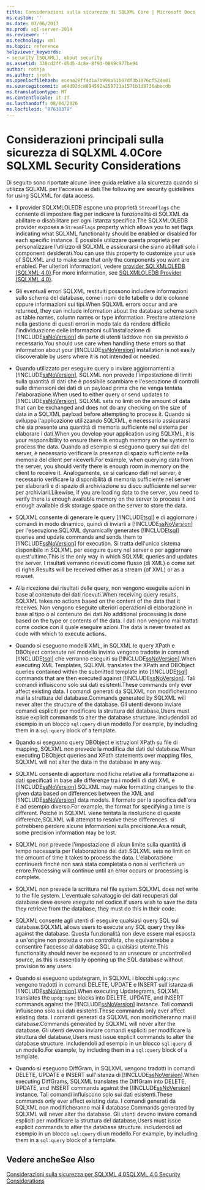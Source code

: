```yaml
---
title: Considerazioni sulla sicurezza di SQLXML Core | Microsoft Docs
ms.custom: ''
ms.date: 03/06/2017
ms.prod: sql-server-2014
ms.reviewer: ''
ms.technology: xml
ms.topic: reference
helpviewer_keywords:
- security [SQLXML], about security
ms.assetid: 330cd2ff-d5d5-4c8e-8f93-0869c977be94
author: rothja
ms.author: jroth
ms.openlocfilehash: eceaa28ff4d1a7b998a51b07df3b1076cf524e81
ms.sourcegitcommit: ad4d92dce894592a259721a1571b1d8736abacdb
ms.translationtype: MT
ms.contentlocale: it-IT
ms.lasthandoff: 08/04/2020
ms.locfileid: "87638379"
---
```

# <a name="core-sqlxml-security-considerations"></a><span data-ttu-id="d4d97-102">Considerazioni principali sulla sicurezza di SQLXML 4.0</span><span class="sxs-lookup"><span data-stu-id="d4d97-102">Core SQLXML Security Considerations</span></span>
  <span data-ttu-id="d4d97-103">Di seguito sono riportate alcune linee guida relative alla sicurezza quando si utilizza SQLXML per l'accesso ai dati.</span><span class="sxs-lookup"><span data-stu-id="d4d97-103">The following are security guidelines for using SQLXML for data access.</span></span>  
  
-   <span data-ttu-id="d4d97-104">Il provider SQLXMLOLEDB espone una proprietà `StreamFlags` che consente di impostare flag per indicare la funzionalità di SQLXML da abilitare o disabilitare per ogni istanza specifica.</span><span class="sxs-lookup"><span data-stu-id="d4d97-104">The SQLXMLOLEDB provider exposes a `StreamFlags` property which allows you to set flags indicating what SQLXML functionality should be enabled or disabled for each specific instance.</span></span> <span data-ttu-id="d4d97-105">È possibile utilizzare questa proprietà per personalizzare l'utilizzo di SQLXML e assicurarsi che siano abilitati solo i componenti desiderati.</span><span class="sxs-lookup"><span data-stu-id="d4d97-105">You can use this property to customize your use of SQLXML and to make sure that only the components you want are enabled.</span></span> <span data-ttu-id="d4d97-106">Per ulteriori informazioni, vedere [provider SQLXMLOLEDB &#40;SQLXML 4,0&#41;](../../../database-engine/dev-guide/sqlxmloledb-provider-sqlxml-4-0.md).</span><span class="sxs-lookup"><span data-stu-id="d4d97-106">For more information, see [SQLXMLOLEDB Provider &#40;SQLXML 4.0&#41;](../../../database-engine/dev-guide/sqlxmloledb-provider-sqlxml-4-0.md).</span></span>  
  
-   <span data-ttu-id="d4d97-107">Gli eventuali errori SQLXML restituiti possono includere informazioni sullo schema del database, come i nomi delle tabelle o delle colonne oppure informazioni sui tipi.</span><span class="sxs-lookup"><span data-stu-id="d4d97-107">When SQLXML errors occur and are returned, they can include information about the database schema such as table names, column names or type information.</span></span> <span data-ttu-id="d4d97-108">Prestare attenzione nella gestione di questi errori in modo tale da rendere difficile l'individuazione delle informazioni sull'installazione di [!INCLUDE[ssNoVersion](../../../includes/ssnoversion-md.md)] da parte di utenti laddove non sia previsto o necessario.</span><span class="sxs-lookup"><span data-stu-id="d4d97-108">You should use care when handling these errors so that information about your [!INCLUDE[ssNoVersion](../../../includes/ssnoversion-md.md)] installation is not easily discoverable by users where it is not intended or needed.</span></span>  
  
-   <span data-ttu-id="d4d97-109">Quando utilizzato per eseguire query o inviare aggiornamenti a [!INCLUDE[ssNoVersion](../../../includes/ssnoversion-md.md)], SQLXML non prevede l'impostazione di limiti sulla quantità di dati che è possibile scambiare e l'esecuzione di controlli sulle dimensioni dei dati di un payload prima che ne venga tentata l'elaborazione.</span><span class="sxs-lookup"><span data-stu-id="d4d97-109">When used to either query or send updates to [!INCLUDE[ssNoVersion](../../../includes/ssnoversion-md.md)], SQLXML sets no limit on the amount of data that can be exchanged and does not do any checking on the size of data in a SQLXML payload before attempting to process it.</span></span> <span data-ttu-id="d4d97-110">Quando si sviluppa l'applicazione utilizzando SQLXML, è necessario assicurarsi che sia presente una quantità di memoria sufficiente nel sistema per elaborare i dati.</span><span class="sxs-lookup"><span data-stu-id="d4d97-110">When you develop your application using SQLXML, it is your responsibility to ensure there is enough memory on the system to process the data.</span></span> <span data-ttu-id="d4d97-111">Quando ad esempio si eseguono query sui dati del server, è necessario verificare la presenza di spazio sufficiente nella memoria del client per riceverli.</span><span class="sxs-lookup"><span data-stu-id="d4d97-111">For example, when querying data from the server, you should verify there is enough room in memory on the client to receive it.</span></span> <span data-ttu-id="d4d97-112">Analogamente, se si caricano dati nel server, è necessario verificare la disponibilità di memoria sufficiente nel server per elaborarli e di spazio di archiviazione su disco sufficiente nel server per archiviarli.</span><span class="sxs-lookup"><span data-stu-id="d4d97-112">Likewise, if you are loading data to the server, you need to verify there is enough available memory on the server to process it and enough available disk storage space on the server to store the data.</span></span>  
  
-   <span data-ttu-id="d4d97-113">SQLXML consente di generare le query [!INCLUDE[tsql](../../../includes/tsql-md.md)] e di aggiornare i comandi in modo dinamico, quindi di inviarli a [!INCLUDE[ssNoVersion](../../../includes/ssnoversion-md.md)] per l'esecuzione.</span><span class="sxs-lookup"><span data-stu-id="d4d97-113">SQLXML dynamically generates [!INCLUDE[tsql](../../../includes/tsql-md.md)] queries and update commands and sends them to [!INCLUDE[ssNoVersion](../../../includes/ssnoversion-md.md)] for execution.</span></span> <span data-ttu-id="d4d97-114">Si tratta dell'unico sistema disponibile in SQLXML per eseguire query nel server e per aggiornare quest'ultimo.</span><span class="sxs-lookup"><span data-stu-id="d4d97-114">This is the only way in which SQLXML queries and updates the server.</span></span> <span data-ttu-id="d4d97-115">I risultati verranno ricevuti come flusso (di XML) o come set di righe.</span><span class="sxs-lookup"><span data-stu-id="d4d97-115">Results will be received either as a stream (of XML) or as a rowset.</span></span>  
  
-   <span data-ttu-id="d4d97-116">Alla ricezione dei risultati delle query, non vengono eseguite azioni in base al contenuto dei dati ricevuti.</span><span class="sxs-lookup"><span data-stu-id="d4d97-116">When receiving query results, SQLXML takes no actions based on the content of the data that it receives.</span></span> <span data-ttu-id="d4d97-117">Non vengono eseguite ulteriori operazioni di elaborazione in base al tipo o al contenuto dei dati.</span><span class="sxs-lookup"><span data-stu-id="d4d97-117">No additional processing is done based on the type or contents of the data.</span></span> <span data-ttu-id="d4d97-118">I dati non vengono mai trattati come codice con il quale eseguire azioni.</span><span class="sxs-lookup"><span data-stu-id="d4d97-118">The data is never treated as code with which to execute actions.</span></span>  
  
-   <span data-ttu-id="d4d97-119">Quando si eseguono modelli XML, in SQLXML le query XPath e DBObject contenute nel modello inviato vengono tradotte in comandi [!INCLUDE[tsql](../../../includes/tsql-md.md)] che verranno eseguiti su [!INCLUDE[ssNoVersion](../../../includes/ssnoversion-md.md)].</span><span class="sxs-lookup"><span data-stu-id="d4d97-119">When executing XML Templates, SQLXML translates the XPath and DBObject queries contained within the submitted template into [!INCLUDE[tsql](../../../includes/tsql-md.md)] commands that are then executed against [!INCLUDE[ssNoVersion](../../../includes/ssnoversion-md.md)].</span></span> <span data-ttu-id="d4d97-120">Tali comandi influiscono solo sui dati esistenti.</span><span class="sxs-lookup"><span data-stu-id="d4d97-120">These commands only ever affect existing data.</span></span> <span data-ttu-id="d4d97-121">I comandi generati da SQLXML non modificheranno mai la struttura del database.</span><span class="sxs-lookup"><span data-stu-id="d4d97-121">Commands generated by SQLXML will never alter the structure of the database.</span></span> <span data-ttu-id="d4d97-122">Gli utenti devono inviare comandi espliciti per modificare la struttura del database,</span><span class="sxs-lookup"><span data-stu-id="d4d97-122">Users must issue explicit commands to alter the database structure.</span></span> <span data-ttu-id="d4d97-123">includendoli ad esempio in un blocco `sql:query` di un modello.</span><span class="sxs-lookup"><span data-stu-id="d4d97-123">For example, by including them in a `sql:query` block of a template.</span></span>  
  
-   <span data-ttu-id="d4d97-124">Quando si eseguono query DBObject e istruzioni XPath su file di mapping, SQLXML non prevede la modifica dei dati del database.</span><span class="sxs-lookup"><span data-stu-id="d4d97-124">When executing DBObject queries and XPath statements over mapping files, SQLXML will not alter the data in the database in any way.</span></span>  
  
-   <span data-ttu-id="d4d97-125">SQLXML consente di apportare modifiche relative alla formattazione ai dati specificati in base alle differenze tra i modelli di dati XML e [!INCLUDE[ssNoVersion](../../../includes/ssnoversion-md.md)].</span><span class="sxs-lookup"><span data-stu-id="d4d97-125">SQLXML may make formatting changes to the given data based on differences between the XML and [!INCLUDE[ssNoVersion](../../../includes/ssnoversion-md.md)] data models.</span></span> <span data-ttu-id="d4d97-126">Il formato per la specifica dell'ora è ad esempio diverso.</span><span class="sxs-lookup"><span data-stu-id="d4d97-126">For example, the format for specifying a time is different.</span></span> <span data-ttu-id="d4d97-127">Poiché in SQLXML viene tentata la risoluzione di queste differenze,</span><span class="sxs-lookup"><span data-stu-id="d4d97-127">SQLXML will attempt to resolve these differences.</span></span> <span data-ttu-id="d4d97-128">si potrebbero perdere alcune informazioni sulla precisione.</span><span class="sxs-lookup"><span data-stu-id="d4d97-128">As a result, some precision information may be lost.</span></span>  
  
-   <span data-ttu-id="d4d97-129">SQLXML non prevede l'impostazione di alcun limite sulla quantità di tempo necessaria per l'elaborazione dei dati.</span><span class="sxs-lookup"><span data-stu-id="d4d97-129">SQLXML sets no limit on the amount of time it takes to process the data.</span></span> <span data-ttu-id="d4d97-130">L'elaborazione continuerà finché non sarà stata completata o non si verificherà un errore.</span><span class="sxs-lookup"><span data-stu-id="d4d97-130">Processing will continue until an error occurs or processing is complete.</span></span>  
  
-   <span data-ttu-id="d4d97-131">SQLXML non prevede la scrittura nel file system.</span><span class="sxs-lookup"><span data-stu-id="d4d97-131">SQLXML does not write to the file system.</span></span> <span data-ttu-id="d4d97-132">L'eventuale salvataggio dei dati recuperati dal database deve essere eseguito nel codice.</span><span class="sxs-lookup"><span data-stu-id="d4d97-132">If users wish to save the data they retrieve from the database, they must do this in their code.</span></span>  
  
-   <span data-ttu-id="d4d97-133">SQLXML consente agli utenti di eseguire qualsiasi query SQL sul database.</span><span class="sxs-lookup"><span data-stu-id="d4d97-133">SQLXML allows users to execute any SQL query they like against the database.</span></span> <span data-ttu-id="d4d97-134">Questa funzionalità non deve essere mai esposta a un'origine non protetta o non controllata, che equivarrebbe a consentire l'accesso al database SQL a qualsiasi utente.</span><span class="sxs-lookup"><span data-stu-id="d4d97-134">This functionality should never be exposed to an unsecure or uncontrolled source, as this is essentially opening up the SQL database without provision to any users.</span></span>  
  
-   <span data-ttu-id="d4d97-135">Quando si eseguono updategram, in SQLXML i blocchi `updg:sync` vengono tradotti in comandi DELETE, UPDATE e INSERT sull'istanza di [!INCLUDE[ssNoVersion](../../../includes/ssnoversion-md.md)].</span><span class="sxs-lookup"><span data-stu-id="d4d97-135">When executing Updategrams, SQLXML translates the `updg:sync` blocks into DELETE, UPDATE, and INSERT commands against the [!INCLUDE[ssNoVersion](../../../includes/ssnoversion-md.md)] instance.</span></span> <span data-ttu-id="d4d97-136">Tali comandi influiscono solo sui dati esistenti.</span><span class="sxs-lookup"><span data-stu-id="d4d97-136">These commands only ever affect existing data.</span></span> <span data-ttu-id="d4d97-137">I comandi generati da SQLXML non modificheranno mai il database.</span><span class="sxs-lookup"><span data-stu-id="d4d97-137">Commands generated by SQLXML will never alter the database.</span></span> <span data-ttu-id="d4d97-138">Gli utenti devono inviare comandi espliciti per modificare la struttura del database,</span><span class="sxs-lookup"><span data-stu-id="d4d97-138">Users must issue explicit commands to alter the database structure.</span></span> <span data-ttu-id="d4d97-139">includendoli ad esempio in un blocco `sql:query` di un modello.</span><span class="sxs-lookup"><span data-stu-id="d4d97-139">For example, by including them in a `sql:query` block of a template.</span></span>  
  
-   <span data-ttu-id="d4d97-140">Quando si eseguono DiffGram, in SQLXML vengono tradotti in comandi DELETE, UPDATE e INSERT sull'istanza di [!INCLUDE[ssNoVersion](../../../includes/ssnoversion-md.md)].</span><span class="sxs-lookup"><span data-stu-id="d4d97-140">When executing DiffGrams, SQLXML translates the DiffGram into DELETE, UPDATE, and INSERT commands against the [!INCLUDE[ssNoVersion](../../../includes/ssnoversion-md.md)] instance.</span></span> <span data-ttu-id="d4d97-141">Tali comandi influiscono solo sui dati esistenti.</span><span class="sxs-lookup"><span data-stu-id="d4d97-141">These commands only ever affect existing data.</span></span> <span data-ttu-id="d4d97-142">I comandi generati da SQLXML non modificheranno mai il database.</span><span class="sxs-lookup"><span data-stu-id="d4d97-142">Commands generated by SQLXML will never alter the database.</span></span> <span data-ttu-id="d4d97-143">Gli utenti devono inviare comandi espliciti per modificare la struttura del database,</span><span class="sxs-lookup"><span data-stu-id="d4d97-143">Users must issue explicit commands to alter the database structure.</span></span> <span data-ttu-id="d4d97-144">includendoli ad esempio in un blocco `sql:query` di un modello.</span><span class="sxs-lookup"><span data-stu-id="d4d97-144">For example, by including them in a `sql:query` block of a template.</span></span>  
  
## <a name="see-also"></a><span data-ttu-id="d4d97-145">Vedere anche</span><span class="sxs-lookup"><span data-stu-id="d4d97-145">See Also</span></span>  
 [<span data-ttu-id="d4d97-146">Considerazioni sulla sicurezza per SQLXML 4.0</span><span class="sxs-lookup"><span data-stu-id="d4d97-146">SQLXML 4.0 Security Considerations</span></span>](sqlxml-4-0-security-considerations.md)  
  
  
